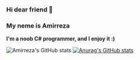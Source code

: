 ### Hi dear friend 👋
### My neme is Amirreza
**I'm a noob C# programmer, and I enjoy it :)**

![Amirreza's GitHub stats](https://github-readme-stats.vercel.app/api?username=amir34a&show_icons=true&theme=gruvbox)
[![Anurag's GitHub stats](https://github-readme-stats.vercel.app/api?username=amir34a)](https://github.com/amir34a/github-readme-stats)



<!--
**AMIR34A/AMIR34A** is a ✨ _special_ ✨ repository because its `README.md` (this file) appears on your GitHub profile.

Here are some ideas to get you started:

- 🔭 I’m currently working on ...
- 🌱 I’m currently learning ...
- 👯 I’m looking to collaborate on ...
- 🤔 I’m looking for help with ...
- 💬 Ask me about ...
- 📫 How to reach me: ...
- 😄 Pronouns: ...
- ⚡ Fun fact: ...
-->

